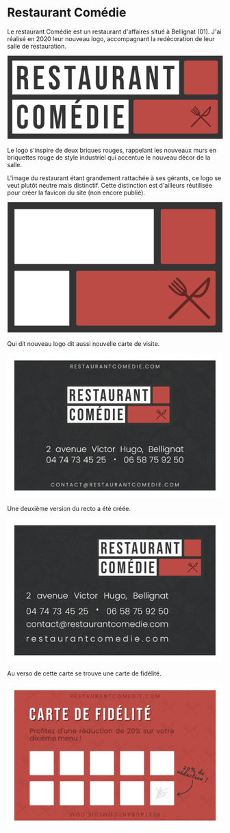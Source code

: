 # Restaurant Comédie

Le restaurant Comédie est un restaurant d'affaires situé à Bellignat (01). J'ai réalisé en 2020 leur nouveau logo, accompagnant la redécoration de leur salle de restauration.

![Logo du restaurant Comédie](./.assets/logo.png)

Le logo s'inspire de deux briques rouges, rappelant les nouveaux murs en briquettes rouge de style industriel qui accentue le nouveau décor de la salle.

L'image du restaurant étant grandement rattachée à ses gérants, ce logo se veut plutôt neutre mais distinctif. Cette distinction est d'ailleurs réutilisée pour créer la favicon du site (non encore publié).

![Favicon du restaurant Comédie](./.assets/favicon.png)

Qui dit nouveau logo dit aussi nouvelle carte de visite.

![Carte de visite du restaurant Comédie](./.assets/carte-recto.png)

Une deuxième version du recto a été créée.

![Carte de visite alternative du restaurant Comédie](./.assets/carte-recto-alt.png)

Au verso de cette carte se trouve une carte de fidélité.

![Carte de fidélité du restaurant Comédie](./.assets/carte-verso.png)